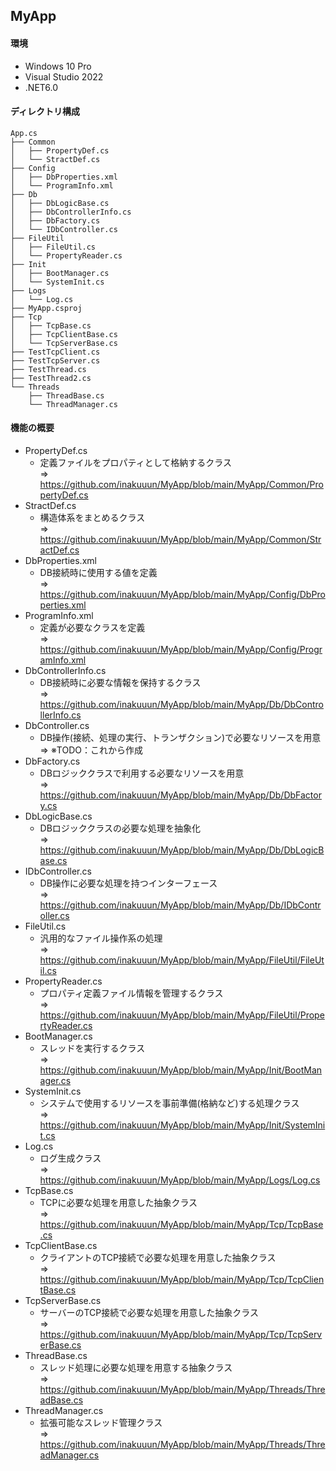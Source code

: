 ## MyApp
#### 環境
- Windows 10 Pro
- Visual Studio 2022
- .NET6.0
#### ディレクトリ構成
```
App.cs
├── Common
│   ├── PropertyDef.cs
│   └── StractDef.cs
├── Config
│   ├── DbProperties.xml
│   └── ProgramInfo.xml
├── Db
│   ├── DbLogicBase.cs
│   ├── DbControllerInfo.cs
│   ├── DbFactory.cs
│   └── IDbController.cs
├── FileUtil
│   ├── FileUtil.cs
│   └── PropertyReader.cs
├── Init
│   ├── BootManager.cs
│   └── SystemInit.cs
├── Logs
│   └── Log.cs
├── MyApp.csproj
├── Tcp
│   ├── TcpBase.cs
│   ├── TcpClientBase.cs
│   └── TcpServerBase.cs
├── TestTcpClient.cs
├── TestTcpServer.cs
├── TestThread.cs
├── TestThread2.cs
└── Threads
    ├── ThreadBase.cs
    └── ThreadManager.cs
```

#### 機能の概要
- PropertyDef.cs
  - 定義ファイルをプロパティとして格納するクラス  
    => https://github.com/inakuuun/MyApp/blob/main/MyApp/Common/PropertyDef.cs
- StractDef.cs
  - 構造体系をまとめるクラス  
    => https://github.com/inakuuun/MyApp/blob/main/MyApp/Common/StractDef.cs
- DbProperties.xml
  - DB接続時に使用する値を定義  
    => https://github.com/inakuuun/MyApp/blob/main/MyApp/Config/DbProperties.xml
- ProgramInfo.xml
  - 定義が必要なクラスを定義  
    => https://github.com/inakuuun/MyApp/blob/main/MyApp/Config/ProgramInfo.xml
- DbControllerInfo.cs
  - DB接続時に必要な情報を保持するクラス  
    => https://github.com/inakuuun/MyApp/blob/main/MyApp/Db/DbControllerInfo.cs
- DbController.cs
  - DB操作(接続、処理の実行、トランザクション)で必要なリソースを用意  
    => ※TODO：これから作成
- DbFactory.cs
  - DBロジッククラスで利用する必要なリソースを用意  
    => https://github.com/inakuuun/MyApp/blob/main/MyApp/Db/DbFactory.cs
- DbLogicBase.cs
  - DBロジッククラスの必要な処理を抽象化  
    => https://github.com/inakuuun/MyApp/blob/main/MyApp/Db/DbLogicBase.cs
- IDbController.cs
  - DB操作に必要な処理を持つインターフェース  
    => https://github.com/inakuuun/MyApp/blob/main/MyApp/Db/IDbController.cs
- FileUtil.cs
  - 汎用的なファイル操作系の処理  
    => https://github.com/inakuuun/MyApp/blob/main/MyApp/FileUtil/FileUtil.cs
- PropertyReader.cs
  - プロパティ定義ファイル情報を管理するクラス  
    => https://github.com/inakuuun/MyApp/blob/main/MyApp/FileUtil/PropertyReader.cs
- BootManager.cs
  - スレッドを実行するクラス  
    => https://github.com/inakuuun/MyApp/blob/main/MyApp/Init/BootManager.cs
- SystemInit.cs
  - システムで使用するリソースを事前準備(格納など)する処理クラス  
    => https://github.com/inakuuun/MyApp/blob/main/MyApp/Init/SystemInit.cs
- Log.cs
  - ログ生成クラス  
    => https://github.com/inakuuun/MyApp/blob/main/MyApp/Logs/Log.cs
- TcpBase.cs
  - TCPに必要な処理を用意した抽象クラス  
    => https://github.com/inakuuun/MyApp/blob/main/MyApp/Tcp/TcpBase.cs
- TcpClientBase.cs
  - クライアントのTCP接続で必要な処理を用意した抽象クラス  
    => https://github.com/inakuuun/MyApp/blob/main/MyApp/Tcp/TcpClientBase.cs
- TcpServerBase.cs
  - サーバーのTCP接続で必要な処理を用意した抽象クラス  
    => https://github.com/inakuuun/MyApp/blob/main/MyApp/Tcp/TcpServerBase.cs
- ThreadBase.cs
  - スレッド処理に必要な処理を用意する抽象クラス  
    => https://github.com/inakuuun/MyApp/blob/main/MyApp/Threads/ThreadBase.cs
- ThreadManager.cs
  - 拡張可能なスレッド管理クラス  
    => https://github.com/inakuuun/MyApp/blob/main/MyApp/Threads/ThreadManager.cs


